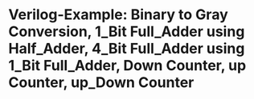 # Verilog-Example:  Binary to Gray Conversion, 1_Bit Full_Adder using Half_Adder, 4_Bit Full_Adder using 1_Bit Full_Adder, Down Counter, up Counter, up_Down Counter

